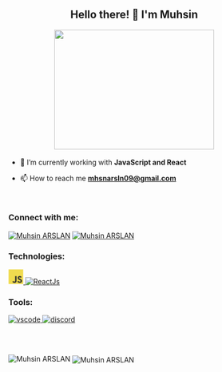 <h2 align="center">Hello there! 🚀 I'm Muhsin</h1>
<div align="center"><img src="https://media.giphy.com/media/26tn33aiTi1jkl6H6/giphy.gif" width="320" height="240"  /> </div>


  
- 🌱 I’m currently working with **JavaScript and React**

- 📫 How to reach me **mhsnarsln09@gmail.com**
 </p>

<br>
<h3 align="left">Connect with me:</h3>
<p align="left">
<a href="https://www.linkedin.com/in/mhsnarsln/" target="blank" rel=”noopener”><img align="center" src="https://velanovascular.com/wp-content/uploads/2020/06/LinkedIn.png" alt="Muhsin ARSLAN" height="30" width="30" /></a>
<a href="https://instagram.com/mhsn.arsln" target="blank" rel=”noopener”><img align="center" src="https://upload.wikimedia.org/wikipedia/commons/thumb/e/e7/Instagram_logo_2016.svg/1200px-Instagram_logo_2016.svg.png" alt="Muhsin ARSLAN" height="30" width="30" /></a>


<br>

<h3 align="left">Technologies:</h3>
<p align="left"> 
<a href="https://developer.mozilla.org/en-US/docs/Web/JavaScript" target="_blank" rel=”noopener”> <img src="https://raw.githubusercontent.com/devicons/devicon/master/icons/javascript/javascript-original.svg" alt="javascript" width="30" height="30"/> </a> 
<a href="https://reactjs.org/" rel=”noopener”> <img src="https://upload.wikimedia.org/wikipedia/commons/thumb/a/a7/React-icon.svg/195px-React-icon.svg.png" alt="ReactJs" width="30" height="30"/> </a> 


<br>
  
<h3 align="left">Tools:</h3>
<a href="https://code.visualstudio.com/" target="_blank" rel=”noopener”> <img src="https://upload.wikimedia.org/wikipedia/commons/thumb/9/9a/Visual_Studio_Code_1.35_icon.svg/1024px-Visual_Studio_Code_1.35_icon.svg.png" alt="vscode" width="30" height="30"/> </a>
<a href="https://discord.com/" target="_blank" rel=”noopener”> <img src="https://cdn4.iconfinder.com/data/icons/logos-and-brands/512/91_Discord_logo_logos-512.png" alt="discord" width="30" height="30"/> </a> 


</p>

<br>
<br>

<p><img align="left" src="https://github-readme-stats.vercel.app/api/top-langs?username=Mhsnarsln09&show_icons=true&theme=radical&locale=en&layout=compact" alt="Muhsin ARSLAN" /></p>

<p>&nbsp;<img align="center" src="https://github-readme-stats.vercel.app/api?username=Mhsnarsln09&show_icons=true&theme=dark&locale=en" alt="Muhsin ARSLAN" width="50%" /></p>
